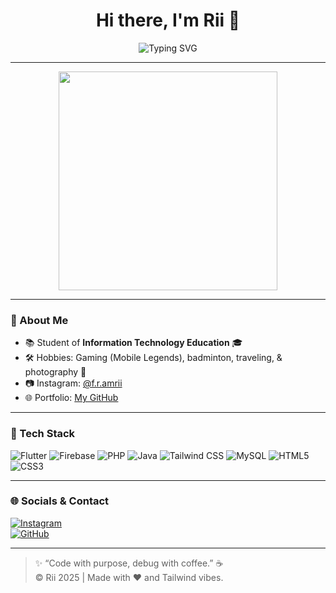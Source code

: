 <h1 align="center">Hi there, I'm Rii 👋</h1>
<p align="center">
  <img src="https://readme-typing-svg.herokuapp.com?font=Fira+Code&weight=500&pause=1000&color=00F7FF&center=true&vCenter=true&width=435&lines=Gamer+%F0%9F%8E%AE;Anime+Addict+%F0%9F%8E%88;Traveler+%E2%9C%88%EF%B8%8F;Photography+Lover+%F0%9F%93%B8" alt="Typing SVG" />
</p>

---

<p align="center">
  <img src="https://media.giphy.com/media/qgQUggAC3Pfv687qPC/giphy.gif" width="350" />
</p>

---

### 🚀 About Me

- 📚 Student of **Information Technology Education** 🎓
- 🛠 Hobbies: Gaming (Mobile Legends), badminton, traveling, & photography 📸
- 📷 Instagram: [@f.r.amrii](https://www.instagram.com/f.r.amrii)
- 🌐 Portfolio: [My GitHub](https://github.com/Rii02)

---

### 🧰 Tech Stack

![Flutter](https://img.shields.io/badge/Flutter-02569B?style=for-the-badge&logo=flutter&logoColor=white)
![Firebase](https://img.shields.io/badge/Firebase-FFCA28?style=for-the-badge&logo=firebase&logoColor=black)
![PHP](https://img.shields.io/badge/PHP-777BB4?style=for-the-badge&logo=php&logoColor=white)
![Java](https://img.shields.io/badge/Java-ED8B00?style=for-the-badge&logo=java&logoColor=white)
![Tailwind CSS](https://img.shields.io/badge/Tailwind-06B6D4?style=for-the-badge&logo=tailwindcss&logoColor=white)
![MySQL](https://img.shields.io/badge/MySQL-00618A?style=for-the-badge&logo=mysql&logoColor=white)
![HTML5](https://img.shields.io/badge/HTML-E34F26?style=for-the-badge&logo=html5&logoColor=white)
![CSS3](https://img.shields.io/badge/CSS-1572B6?style=for-the-badge&logo=css3&logoColor=white)

---

### 🌐 Socials & Contact

[![Instagram](https://img.shields.io/badge/Instagram-@f.r.amrii-E4405F?style=flat&logo=instagram&logoColor=white)](https://www.instagram.com/f.r.amrii)  
[![GitHub](https://img.shields.io/badge/GitHub-Rii02-181717?style=flat&logo=github&logoColor=white)](https://github.com/Rii02)

---

> ✨ “Code with purpose, debug with coffee.” ☕  
> © Rii 2025 | Made with ❤️ and Tailwind vibes.

